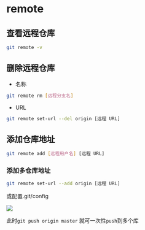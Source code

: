 <!--
 * @Description: 
 * @Version: 1.0
 * @Author: daLao
 * @Email: dalao@xxx.com
 * @Date: 2023-04-23 10:14:12
 * @LastEditors: daLao
 * @LastEditTime: 2023-04-23 10:15:32
-->

# remote

## 查看远程仓库

```sh
git remote -v
```

## 删除远程仓库

- 名称

```sh
git remote rm [远程分支名]
```

- URL

```sh
git remote set-url --del origin [远程 URL]
```

## 添加仓库地址

```sh
git remote add [远程用户名] [远程 URL]
```

### 添加多仓库地址

```sh
git remote set-url --add origin [远程 URL]
```

或配置.git/config

![](https://cdn.hurra.ltd/img/20211214220953.png)

此时`git push origin master` 就可一次性`push`到多个库